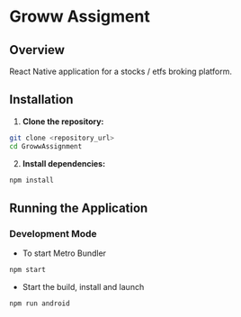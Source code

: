 # Groww Assigment

## Overview 
React Native application for a stocks / etfs broking platform.

## Installation

1. **Clone the repository:**
```bash
git clone <repository_url>
cd GrowwAssignment
```

2. **Install dependencies:**

```bash
npm install
```

## Running the Application

### Development Mode
- To start Metro Bundler
```bash
npm start
```

- Start the build, install and launch
```bash
npm run android
```